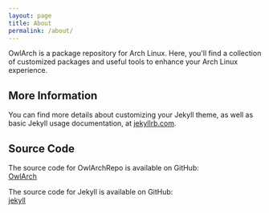```yaml
---
layout: page
title: About
permalink: /about/
---
```


OwlArch is a package repository for Arch Linux. Here, you'll find a collection of customized packages and useful tools to enhance your Arch Linux experience.

## More Information

You can find more details about customizing your Jekyll theme, as well as basic Jekyll usage documentation, at [jekyllrb.com](https://jekyllrb.com/).

## Source Code

The source code for OwlArchRepo is available on GitHub:  
[OwlArch](https://github.com/leku2020/owlArchRepo)  

The source code for Jekyll is available on GitHub:  
[jekyll](https://github.com/jekyll/jekyll)  